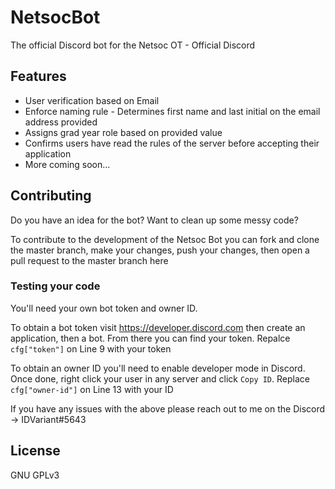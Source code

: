 # NetsocBot
The official Discord bot for the Netsoc OT - Official Discord

## Features
* User verification based on Email
* Enforce naming rule - Determines first name and last initial on the email address provided
* Assigns grad year role based on provided value
* Confirms users have read the rules of the server before accepting their application
* More coming soon...

## Contributing
Do you have an idea for the bot? Want to clean up some messy code?

To contribute to the development of the Netsoc Bot you can fork and clone the master branch, make your changes, push your changes, then open a pull request to the master branch here

### Testing your code
You'll need your own bot token and owner ID. 

To obtain a bot token visit https://developer.discord.com then create an application, then a bot. From there you can find your token. Repalce `cfg["token"]` on Line 9 with your token

To obtain an owner ID you'll need to enable developer mode in Discord. Once done, right click your user in any server and click `Copy ID`. Replace `cfg["owner-id"]` on Line 13 with your ID

If you have any issues with the above please reach out to me on the Discord -> IDVariant#5643

## License
GNU GPLv3

